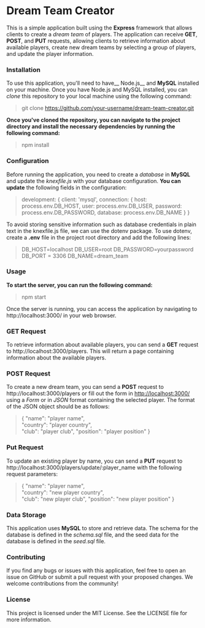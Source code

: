 # Dream Team Creator

This is a simple application built using the __Express__ framework that allows clients to create a _dream team_ of players. The application can receive __GET__, __POST__, and __PUT__ requests, allowing clients to retrieve information about available players, create new dream teams by selecting a group of players, and update the player information.



### Installation
To use this application, you'll need to have__ Node.js__ and __MySQL__ installed on your machine. Once you have Node.js and MySQL installed, you can _clone_ this repository to your local machine using the following command:

> git clone https://github.com/your-username/dream-team-creator.git

__Once you've cloned the repository, you can navigate to the project directory and install the necessary dependencies by running the following command:__

> npm install


### Configuration
Before running the application, you need to create a _database_ in __MySQL__ and update the _knexfile.js_ with your database configuration. __You can update__ the following fields in the configuration:

>   development: {
    client: 'mysql',
    connection: {
      host: process.env.DB_HOST,
      user: process.env.DB_USER,
      password: process.env.DB_PASSWORD,
      database: process.env.DB_NAME
	  }
    }

To avoid storing sensitive information such as database credentials in plain text in the knexfile.js file, we can use the dotenv package. To use dotenv, create a __.env__ file in the project root directory and add the following lines:

> DB_HOST=localhost
DB_USER=root
DB_PASSWORD=yourpassword
DB_PORT = 3306
DB_NAME=dream_team

### Usage

__To start the server, you can run the following command:__

 >npm start

Once the server is running, you can access the application by navigating to http://localhost:3000/ in your web browser.

 ### GET Request

To retrieve information about available players, you can send a __GET__ request to http://localhost:3000/players. This will return a page containing information about the available players.


### POST Request

To create a new dream team, you can send a __POST__ request to http://localhost:3000/players or fill out the form in [http://localhost:3000/](http://localhost:3000/) using a _Form_ or in _JSON_ format containing the selected player. The format of the JSON object should be as follows:


> {
  "name": "player name",  
  "country": "player country",  
  "club": "player club", 
  "position": "player position"
}

### Put Request
To update an existing player by name, you can send a __PUT__ request to http://localhost:3000/players/update/:player_name with the following request parameters:

> {
  "name": "player name",  
  "country": "new player country",  
  "club": "new player club", 
  "position": "new player position"
}

### Data Storage

This application uses __MySQL__ to store and retrieve data. The schema for the database is defined in the _schema.sql_ file, and the seed data for the database is defined in the _seed.sql_ file.

### Contributing
If you find any bugs or issues with this application, feel free to open an issue on GitHub or submit a pull request with your proposed changes. We welcome contributions from the community!

### License
This project is licensed under the MIT License. See the LICENSE file for more information.
